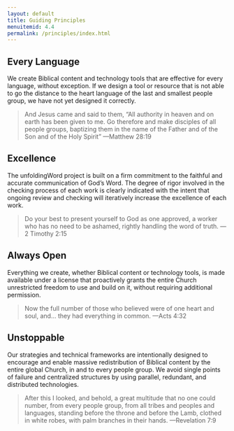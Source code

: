 ```yaml
---
layout: default
title: Guiding Principles
menuitemid: 4.4
permalink: /principles/index.html
---
```


Every Language
--------------

We create Biblical content and technology tools that are effective for
every language, without exception. If we design a tool or resource that
is not able to go the distance to the heart language of the last and
smallest people group, we have not yet designed it correctly.

> And Jesus came and said to them, “All authority in heaven and on earth
> has been given to me. Go therefore and make disciples of all people
> groups, baptizing them in the name of the Father and of the Son and of
> the Holy Spirit” —Matthew 28:19

Excellence
----------

The unfoldingWord project is built on a firm commitment to the faithful
and accurate communication of God’s Word. The degree of rigor involved
in the checking process of each work is clearly indicated with the
intent that ongoing review and checking will iteratively increase the
excellence of each work.

> Do your best to present yourself to God as one approved, a worker who
> has no need to be ashamed, rightly handling the word of truth. —2
> Timothy 2:15

Always Open
-----------

Everything we create, whether Biblical content or technology tools, is
made available under a license that proactively grants the entire Church
unrestricted freedom to use and build on it, without requiring
additional permission.

> Now the full number of those who believed were of one heart and soul,
> and… they had everything in common. —Acts 4:32

Unstoppable
-----------

Our strategies and technical frameworks are intentionally designed to
encourage and enable massive redistribution of Biblical content by the
entire global Church, in and to every people group. We avoid single
points of failure and centralized structures by using parallel,
redundant, and distributed technologies.

> After this I looked, and behold, a great multitude that no one could
> number, from every people group, from all tribes and peoples and
> languages, standing before the throne and before the Lamb, clothed in
> white robes, with palm branches in their hands. —Revelation 7:9
